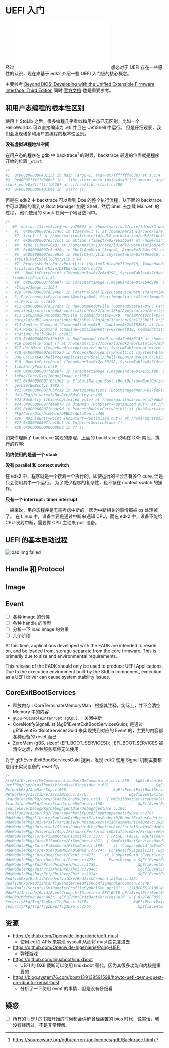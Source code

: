 # UEFI 入门

经过 ![Linux UEFI 学习环境搭建](./uefi-linux.md) 想必对于 UEFI 存在一些感性的认识，现在来基于 edk2 介绍一些 UEFI 入门级的核心概念。

主要参考 [Beyond BIOS: Developing with the Unified Extensible Firmware Interface, Third Edition](https://www.amazon.com/Beyond-BIOS-Developing-Extensible-Interface/dp/1501514784)
同时 [官方文档](https://edk2-docs.gitbook.io/edk-ii-uefi-driver-writer-s-guide) 也是重要参考。

## 和用户态编程的根本性区别
使用上 StdLib 之后，很多编程几乎看似和用户态已无区别，比如一个 HelloWorld.c 可以直接编译为 .efi 并且在 UefiShell 中运行。
但是仔细观察，我们会发现诸多和用户态编程的根本性区别。

**没有虚拟进程地址空间**

在用户态的程序在 gdb 中 backtrace[^1] 的时候，backtrace 最远的位置就是程序开始的位置 `_start`
```c
/*
#1  0x000000000040113b in main (argc=1, argv=0x7fffffffd638) at a.c:4
#2  0x00007ffff7db40b3 in __libc_start_main (main=0x401120 <main>, argc=1, argv=0x7fffffffd638, init=<optimized out>, fini=<optimized out>, rtld_fini=<optimized out>,
stack_end=0x7fffffffd628) at ../csu/libc-start.c:308
#3  0x000000000040104e in _start ()
```

但是在 edk2 中 backtrace 可以看到 Dxe 的整个执行流程，从下面的 backtrace 中可以清晰的看到从 Boot Manager 加载 Shell，然后 Shell 去加载 Main.efi 的过程，
他们使用的 stack 在同一个地址空间中。
```c
/*
-  #0  malloc (Size=Size@entry=7900) at /home/maritns3/core/ld/edk2-workstation/edk2/StdLib/LibC/StdLib/Malloc.c:85
-   #1  0x000000007e5cc40c in tzsetwall () at /home/maritns3/core/ld/edk2-workstation/edk2/StdLib/LibC/Time/ZoneProc.c:778
-   #2  tzset () at /home/maritns3/core/ld/edk2-workstation/edk2/StdLib/LibC/Time/ZoneProc.c:796
-   #3  0x000000007e5cccc1 in mktime (timeptr=0x7e63bba4) at /home/maritns3/core/ld/edk2-workstation/edk2/StdLib/LibC/Time/Time.c:520
-   #4  time (timer=0x0) at /home/maritns3/core/ld/edk2-workstation/edk2/StdLib/LibC/Time/Time.c:558
-   #5  0x000000007e5cd20a in ShellAppMain (Argc=1, Argv=0x7e64ec98) at /home/maritns3/core/ld/edk2-workstation/edk2/StdLib/LibC/Main/Main.c:153
-   #6  0x000000007e5ce956 in ShellCEntryLib (SystemTable=0x7f9ee018, ImageHandle=0x7e64d298) at /home/maritns3/core/ld/edk2-workstation/edk2/ShellPkg/Library/UefiShellCEn
-   tryLib/UefiShellCEntryLib.c:84
-   #7  ProcessModuleEntryPointList (SystemTable=0x7f9ee018, ImageHandle=0x7e64d298) at /home/maritns3/core/ld/edk2-workstation/edk2/Build/AppPkg/DEBUG_GCC5/X64/AppPkg/App
-   lications/Main/Main/DEBUG/AutoGen.c:375
-   #8  _ModuleEntryPoint (ImageHandle=0x7e64d298, SystemTable=0x7f9ee018) at /home/maritns3/core/ld/edk2-workstation/edk2/MdePkg/Library/UefiApplicationEntryPoint/Applica
-  tionEntryPoint.c:59
>   #9  0x000000007feba8f7 in CoreStartImage (ImageHandle=0x7e64d298, ExitDataSize=0x0, ExitData=0x0) at /home/maritns3/core/ld/edk2-workstation/edk2/MdeModulePkg/Core/Dxe
>   /Image/Image.c:1654
>   #10 0x000000007e5248b7 in InternalShellExecuteDevicePath (ParentImageHandle=0x7e5a4ad8, DevicePath=DevicePath@entry=0x7e64d698, CommandLine=CommandLine@entry=0x7e65029
>   8, Environment=Environment@entry=0x0, StartImageStatus=StartImageStatus@entry=0x7fe9e838) at /home/maritns3/core/ld/edk2-workstation/edk2/ShellPkg/Application/Shell/Sh
>   ellProtocol.c:1540
>   #11 0x000000007e527ab4 in RunCommandOrFile (CommandStatus=0x0, ParamProtocol=0x7e682f98, FirstParameter=0x7e678c98, CmdLine=0x7e650298, Type=Efi_Application) at /home/
>   maritns3/core/ld/edk2-workstation/edk2/ShellPkg/Application/Shell/Shell.c:2505
>   #12 SetupAndRunCommandOrFile (CommandStatus=0x0, ParamProtocol=0x7e682f98, FirstParameter=0x7e678c98, CmdLine=<optimized out>, Type=Efi_Application) at /home/maritns3/
>   core/ld/edk2-workstation/edk2/ShellPkg/Application/Shell/Shell.c:2589
>   #13 RunShellCommand (CommandStatus=0x0, CmdLine=0x7e650298) at /home/maritns3/core/ld/edk2-workstation/edk2/ShellPkg/Application/Shell/Shell.c:2713
>   #14 RunShellCommand (CmdLine=CmdLine@entry=0x7e64f018, CommandStatus=0x0, CommandStatus@entry=0x7e5419ac) at /home/maritns3/core/ld/edk2-workstation/edk2/ShellPkg/Appl
>   ication/Shell/Shell.c:2625
>   #15 0x000000007e52b370 in RunCommand (CmdLine=0x7e64f018) at /home/maritns3/core/ld/edk2-workstation/edk2/ShellPkg/Application/Shell/Shell.c:2765
>   #16 DoShellPrompt () at /home/maritns3/core/ld/edk2-workstation/edk2/ShellPkg/Application/Shell/Shell.c:1358
>   #17 UefiMain (ImageHandle=<optimized out>, SystemTable=<optimized out>) at /home/maritns3/core/ld/edk2-workstation/edk2/ShellPkg/Application/Shell/Shell.c:621
>   #18 0x000000007e50f52d in ProcessModuleEntryPointList (SystemTable=0x7f9ee018, ImageHandle=0x7ec55f98) at /home/maritns3/core/ld/edk2-workstation/edk2/Build/OvmfX64/DE
>   BUG_GCC5/X64/ShellPkg/Application/Shell/Shell/DEBUG/AutoGen.c:1013
>   #19 _ModuleEntryPoint (ImageHandle=0x7ec55f98, SystemTable=0x7f9ee018) at /home/maritns3/core/ld/edk2-workstation/edk2/MdePkg/Library/UefiApplicationEntryPoint/Applica
*   tionEntryPoint.c:59
*   #20 0x000000007feba8f7 in CoreStartImage (ImageHandle=0x7ec55f98, ExitDataSize=0x7ec75470, ExitData=0x7ec75468) at /home/maritns3/core/ld/edk2-workstation/edk2/MdeModu
*   lePkg/Core/Dxe/Image/Image.c:1654
*   #21 0x000000007f05c5e2 in EfiBootManagerBoot (BootOption=BootOption@entry=0x7ec75420) at /home/maritns3/core/ld/edk2-workstation/edk2/MdeModulePkg/Library/UefiBootMana
*   gerLib/BmBoot.c:1982
*   #22 0x000000007f05fca2 in BootBootOptions (BootManagerMenu=0x7fe9ecd8, BootOptionCount=4, BootOptions=0x7ec75318) at /home/maritns3/core/ld/edk2-workstation/edk2/MdeMo
*   dulePkg/Universal/BdsDxe/BdsEntry.c:409
*   #23 BdsEntry (This=<optimized out>) at /home/maritns3/core/ld/edk2-workstation/edk2/MdeModulePkg/Universal/BdsDxe/BdsEntry.c:1072
*   #24 0x000000007feaabf8 in DxeMain (HobStart=<optimized out>) at /home/maritns3/core/ld/edk2-workstation/edk2/MdeModulePkg/Core/Dxe/DxeMain/DxeMain.c:553
*   #25 0x000000007feaac9d in ProcessModuleEntryPointList (HobStart=<optimized out>) at /home/maritns3/core/ld/edk2-workstation/edk2/Build/OvmfX64/DEBUG_GCC5/X64/MdeModule
*   Pkg/Core/Dxe/DxeMain/DEBUG/AutoGen.c:489
*   #26 _ModuleEntryPoint (HobStart=<optimized out>) at /home/maritns3/core/ld/edk2-workstation/edk2/MdePkg/Library/DxeCoreEntryPoint/DxeCoreEntryPoint.c:48
*   #27 0x000000007fee10cf in InternalSwitchStack ()
*   #28 0x0000000000000000 in ?? ()
```
如果你理解了 backtrace 实现的原理，上面的 backtrace 说明在 DXE 阶段，执行的程序:

**始终使用的是通一个 stack**

**没有 parallel 和 context switch**

在 edk2 中，程序就是一个接着一个执行的，即使运行的平台含有多个 core, 但是只会使用其中一个运行。
为了减少程序的复杂性，也不存在 context switch 的操作。

**只有一个 interrupt : timer interrupt**

一般来说，用户态程序是无需考虑中断的，因为中断相关的事情都被 os 处理掉了。
在 Linux 中，设备主要是通过中断来通知 CPU，而在 edk2 中，设备不能给 CPU 发射中断，需要靠 CPU 主动来 poll 设备。
## UEFI 的基本启动过程
![load img failed](https://edk2-docs.gitbook.io/~/files/v0/b/gitbook-28427.appspot.com/o/assets%2F-M5spcVt2sqlUZOWmnXY%2F-M5sphJDWD7_iUuoREya%2F-M5spjTOFjRbcY8ckkSh%2Fimage3.png?generation=1587944061697998&alt=media)

## Handle 和 Protocol

## Image

## Event

- [ ] 各种 image 的分类
- [ ] 各种 handle 的类型
- [ ] 分析一下 load image 的效果
- [ ] 几个阶段

At this time, applications developed with the EADK are intended to reside
on, and be loaded from, storage separate from the core firmware.  This is
primarily due to size and environmental requirements.

This release of the EADK should only be used to produce UEFI Applications.  Due to the execution
environment built by the StdLib component, execution as a UEFI driver can cause system stability
issues.

## CoreExitBootServices

- 释放内存 : CoreTerminateMemoryMap : 根据其注释，实际上，并不会清空 Memory 中的内容
- `gCpu->DisableInterrupt (gCpu);` : 关闭中断
- CoreNotifySignalList (&gEfiEventExitBootServicesGuid); 是通过 gEfiEventExitBootServicesGuid 来实现找到对应的 Event 的，主要的内容都各种设备的 reset 而已
- ZeroMem (gBS, sizeof (EFI_BOOT_SERVICES)); : EFI_BOOT_SERVICES 被清空之后，各种服务都将无法使用

对于 gEfiEventExitBootServicesGuid 搜索，发现 edk2 使用 Signal 机制主要都是用于实现设备的 reset 的。
```c
/*
ArmPkg/Drivers/MmCommunicationDxe/MmCommunication.c:259:  &gEfiEventExitBootServicesGuid,
OvmfPkg/Csm/BiosThunk/VideoDxe/BiosVideo.c:601:                    &gEfiEventExitBootServicesGuid,
NetworkPkg/SnpDxe/Snp.c:660:                    &gEfiEventExitBootServicesGuid,
NetworkPkg/IScsiDxe/IScsiMisc.c:1770:                  &gEfiEventExitBootServicesGuid,
StandaloneMmPkg/Core/StandaloneMmCore.c:90:  { MmExitBootServiceHandler,&gEfiEventExitBootServicesGuid,     NULL, FALSE },
StandaloneMmPkg/Core/StandaloneMmCore.c:160:               &gEfiEventExitBootServicesGuid,
SourceLevelDebugPkg/DebugAgentDxe/DebugAgentDxe.c:100:                  &gEfiEventExitBootServicesGuid,
IntelFsp2WrapperPkg/FspWrapperNotifyDxe/FspWrapperNotifyDxe.c:270:                  &gEfiEventExitBootServicesGuid,
MdeModulePkg/Library/RuntimeDxeReportStatusCodeLib/ReportStatusCodeLib.c:156:                  &gEfiEventExitBootServicesGuid,
MdeModulePkg/Universal/Variable/RuntimeDxe/VariableSmmRuntimeDxe.c:1825:         &gEfiEventExitBootServicesGuid,
MdeModulePkg/Universal/StatusCodeHandler/RuntimeDxe/SerialStatusCodeWorker.c:155:  // If register an unregister function of gEfiEventExitBootServicesGuid,
MdeModulePkg/Universal/Acpi/FirmwarePerformanceDataTableDxe/FirmwarePerformanceDxe.c:695:                  &gEfiEventExitBootServicesGuid,
MdeModulePkg/Core/PiSmmCore/PiSmmIpl.c:363:  { FALSE, FALSE, &gEfiEventExitBootServicesGuid,     SmmIplGuidedEventNotify,           &gEfiEventExitBootServicesGuid,     TPL_CALLBACK, NULL },
MdeModulePkg/Core/PiSmmCore/PiSmmCore.c:87:  { SmmExitBootServicesHandler, &gEfiEventExitBootServicesGuid,      NULL, FALSE },
MdeModulePkg/Core/PiSmmCore/PiSmmCore.c:189:    if (CompareGuid (mSmmCoreSmiHandlers[Index].HandlerType, &gEfiEventExitBootServicesGuid)) {
MdeModulePkg/Core/Dxe/DxeMain/DxeMain.c:774:  CoreNotifySignalList (&gEfiEventExitBootServicesGuid);
MdeModulePkg/Core/Dxe/Event/Event.c:417:    if (CompareGuid (EventGroup, &gEfiEventExitBootServicesGuid)) {
MdeModulePkg/Core/Dxe/Event/Event.c:427:      EventGroup = &gEfiEventExitBootServicesGuid;
MdeModulePkg/Bus/Pci/UhciDxe/Uhci.c:1759:                  &gEfiEventExitBootServicesGuid,
MdeModulePkg/Bus/Pci/XhciDxe/Xhci.c:2048:                  &gEfiEventExitBootServicesGuid,
MdeModulePkg/Bus/Pci/EhciDxe/Ehci.c:1914:                  &gEfiEventExitBootServicesGuid,
RedfishPkg/RedfishCredentialDxe/RedfishCredentialDxe.c:189:                  &gEfiEventExitBootServicesGuid,
RedfishPkg/RedfishConfigHandler/RedfishConfigHandlerCommon.c:149:                  &gEfiEventExitBootServicesGuid,
BaseTools/Scripts/SmiHandlerProfileSymbolGen.py:181:  '27ABF055-B1B8-4C26-8048-748F37BAA2DF':'gEfiEventExitBootServicesGuid',
MdePkg/Include/Guid/EventGroup.h:16:extern EFI_GUID gEfiEventExitBootServicesGuid;
MdePkg/MdePkg.dec:403:  gEfiEventExitBootServicesGuid  = { 0x27ABF055, 0xB1B8, 0x4C26, { 0x80, 0x48, 0x74, 0x8F, 0x37, 0xBA, 0xA2, 0xDF }}
SecurityPkg/Tcg/TcgDxe/TcgDxe.c:1436:                    &gEfiEventExitBootServicesGuid,
SecurityPkg/Tcg/Tcg2Dxe/Tcg2Dxe.c:2765:                    &gEfiEventExitBootServicesGuid,
```

## 资源
- https://github.com/Openwide-Ingenierie/uefi-musl
  - 使用 edk2 APIs 来实现 syscall 从而将 musl 库包含进去
- https://github.com/Openwide-Ingenierie/Pong-UEFI
  - 弹球游戏
- https://github.com/linuxboot/linuxboot
  - UEFI 的 DXE 截断可以使用 linuxboot 替代，因为其很多功能和内核是重叠的
- https://blog.system76.com/post/139138591598/howto-uefi-qemu-guest-on-ubuntu-xenial-host
  - 分析了一下使用 ovmf 的事情，但是没有仔细看

## 疑惑
- [ ] 所有的 UEFI 的书籍开始的时候都会讲解曾经痛苦的 bios 时代，说实话，我没有经历过，不是非常理解。

[^1]: https://sourceware.org/gdb/current/onlinedocs/gdb/Backtrace.html
